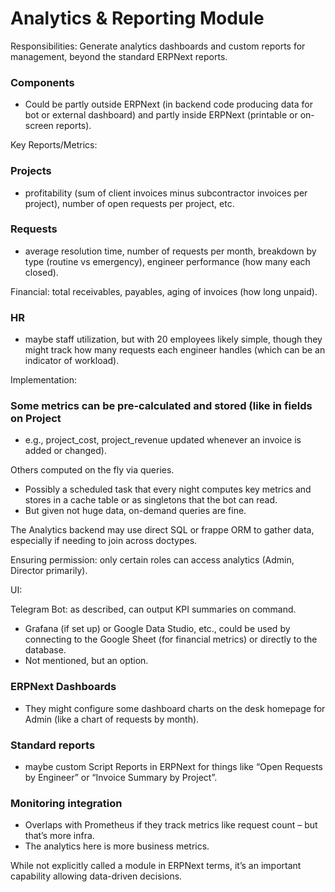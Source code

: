 # Analytics & Reporting Module

Responsibilities: Generate analytics dashboards and custom reports for management, beyond the standard ERPNext reports.

### Components

- Could be partly outside ERPNext (in backend code producing data for bot or external dashboard) and partly inside ERPNext (printable or on-screen reports).

Key Reports/Metrics:

### Projects

- profitability (sum of client invoices minus subcontractor invoices per project), number of open requests per project, etc.

### Requests

- average resolution time, number of requests per month, breakdown by type (routine vs emergency), engineer performance (how many each closed).

Financial: total receivables, payables, aging of invoices (how long unpaid).

### HR

- maybe staff utilization, but with 20 employees likely simple, though they might track how many requests each engineer handles (which can be an indicator of workload).

Implementation:

### Some metrics can be pre-calculated and stored (like in fields on Project

- e.g., project_cost, project_revenue updated whenever an invoice is added or changed).

Others computed on the fly via queries.

- Possibly a scheduled task that every night computes key metrics and stores in a cache table or as singletons that the bot can read.
- But given not huge data, on-demand queries are fine.

The Analytics backend may use direct SQL or frappe ORM to gather data, especially if needing to join across doctypes.

Ensuring permission: only certain roles can access analytics (Admin, Director primarily).

UI:

Telegram Bot: as described, can output KPI summaries on command.

- Grafana (if set up) or Google Data Studio, etc., could be used by connecting to the Google Sheet (for financial metrics) or directly to the database.
- Not mentioned, but an option.

### ERPNext Dashboards

- They might configure some dashboard charts on the desk homepage for Admin (like a chart of requests by month).

### Standard reports

- maybe custom Script Reports in ERPNext for things like “Open Requests by Engineer” or “Invoice Summary by Project”.

### Monitoring integration

- Overlaps with Prometheus if they track metrics like request count – but that’s more infra.
- The analytics here is more business metrics.

While not explicitly called a module in ERPNext terms, it’s an important capability allowing data-driven decisions.
